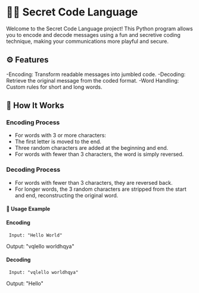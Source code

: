 # 🕵‍♂ Secret Code Language
Welcome to the Secret Code Language project! This Python program allows you to encode and decode messages using a fun and secretive coding technique, making your communications more playful and secure.

## ⚙️ Features
-Encoding: Transform readable messages into jumbled code.
-Decoding: Retrieve the original message from the coded format.
-Word Handling: Custom rules for short and long words.

## 🤠 How It Works
### Encoding Process
- For words with 3 or more characters:
- The first letter is moved to the end.
- Three random characters are added at the beginning and end.
- For words with fewer than 3 characters, the word is simply reversed.

### Decoding Process
- For words with fewer than 3 characters, they are reversed back.
- For longer words, the 3 random characters are stripped from the start and end, reconstructing the original word.

####  🧮 Usage Example
#### Encoding 
     Input: "Hello World"
Output: "vqlello worldhqya"

#### Decoding 
     Input: "vqlello worldhqya"
Output: "Hello"

